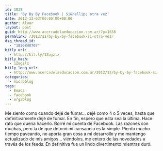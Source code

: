 ```yaml
---
id: 1838
title: 'By By By Facebook | Si&hellip; otra vez'
date: 2012-12-03T00:00:00+00:00
author: Alvar
layout: post
guid: http://www.acercadelaeducacion.com.ar/?p=1838
permalink: /2012/12/by-by-by-facebook-si-otra-vez/
dsq_thread_id:
  - "1830840707"
bitly_url:
  - http://bit.ly/1Zugzlx
bitly_hash:
  - 1Zugzlx
bitly_long_url:
  - http://www.acercadelaeducacion.com.ar/2012/12/by-by-by-facebook-si-otra-vez/
categories:
  - microblog
tags:
  - Emacs
  - facebook
  - org2blog
---
```

Me siento como cuando dejé de fumar… dejé como 4 o 5 veces, hasta que definitivamente dejé de fumar. En fin, espero que esta sea la última. Hace rato que quería hacerlo. Borré mi cuenta de Facebook. Las razones son muchas, pero la de que detonó mi cansancio es la simple. Pierdo mucho tiempo paveando, no aporta gran cosa a mi desarrollo y me mantengo actualizado de mis amigos… viéndolos, me entero de las novedades a través de los feeds. En definitiva fue un lindo divertimento mientras duró.